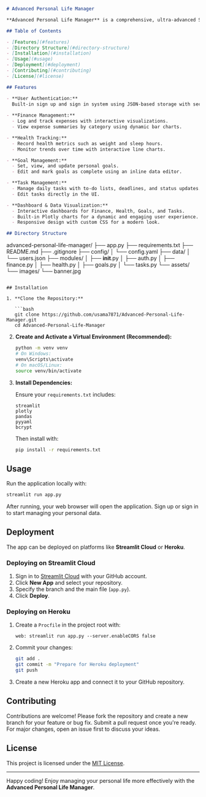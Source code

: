 ```markdown
# Advanced Personal Life Manager

**Advanced Personal Life Manager** is a comprehensive, ultra-advanced Streamlit-based application that helps users manage various aspects of their personal lives—from finance and health to goal setting and task management—in one centralized, interactive platform.

## Table of Contents

- [Features](#features)
- [Directory Structure](#directory-structure)
- [Installation](#installation)
- [Usage](#usage)
- [Deployment](#deployment)
- [Contributing](#contributing)
- [License](#license)

## Features

- **User Authentication:**  
  Built-in sign up and sign in system using JSON-based storage with secure password hashing via bcrypt.
  
- **Finance Management:**  
  - Log and track expenses with interactive visualizations.
  - View expense summaries by category using dynamic bar charts.

- **Health Tracking:**  
  - Record health metrics such as weight and sleep hours.
  - Monitor trends over time with interactive line charts.

- **Goal Management:**  
  - Set, view, and update personal goals.
  - Edit and mark goals as complete using an inline data editor.

- **Task Management:**  
  - Manage daily tasks with to-do lists, deadlines, and status updates.
  - Edit tasks directly in the UI.

- **Dashboard & Data Visualization:**  
  - Interactive dashboards for Finance, Health, Goals, and Tasks.
  - Built-in Plotly charts for a dynamic and engaging user experience.
  - Responsive design with custom CSS for a modern look.

## Directory Structure

```
advanced-personal-life-manager/
├── app.py
├── requirements.txt
├── README.md
├── .gitignore
├── config/
│   └── config.yaml
├── data/
│   └── users.json
├── modules/
│   ├── __init__.py
│   ├── auth.py
│   ├── finance.py
│   ├── health.py
│   ├── goals.py
│   └── tasks.py
└── assets/
    └── images/
        └── banner.jpg
```

## Installation

1. **Clone the Repository:**

   ```bash
   git clone https://github.com/usama7871/Advanced-Personal-Life-Manager.git
   cd Advanced-Personal-Life-Manager
   ```

2. **Create and Activate a Virtual Environment (Recommended):**

   ```bash
   python -m venv venv
   # On Windows:
   venv\Scripts\activate
   # On macOS/Linux:
   source venv/bin/activate
   ```

3. **Install Dependencies:**

   Ensure your `requirements.txt` includes:

   ```
   streamlit
   plotly
   pandas
   pyyaml
   bcrypt
   ```

   Then install with:

   ```bash
   pip install -r requirements.txt
   ```

## Usage

Run the application locally with:

```bash
streamlit run app.py
```

After running, your web browser will open the application. Sign up or sign in to start managing your personal data.

## Deployment

The app can be deployed on platforms like **Streamlit Cloud** or **Heroku**.

### Deploying on Streamlit Cloud

1. Sign in to [Streamlit Cloud](https://share.streamlit.io/) with your GitHub account.
2. Click **New App** and select your repository.
3. Specify the branch and the main file (`app.py`).
4. Click **Deploy**.

### Deploying on Heroku

1. Create a `Procfile` in the project root with:

   ```
   web: streamlit run app.py --server.enableCORS false
   ```

2. Commit your changes:
   ```bash
   git add .
   git commit -m "Prepare for Heroku deployment"
   git push
   ```
3. Create a new Heroku app and connect it to your GitHub repository.

## Contributing

Contributions are welcome! Please fork the repository and create a new branch for your feature or bug fix. Submit a pull request once you're ready. For major changes, open an issue first to discuss your ideas.

## License

This project is licensed under the [MIT License](LICENSE).

---

Happy coding! Enjoy managing your personal life more effectively with the **Advanced Personal Life Manager**.
```
